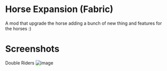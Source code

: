 # Horse Expansion (Fabric)

A mod that upgrade the horse adding a bunch of new thing and features for the horses :)

# Screenshots

Double Riders
![image](https://user-images.githubusercontent.com/83825192/175377866-b6b9cb2a-a22f-4445-9b95-7063d0e13b4f.png)
